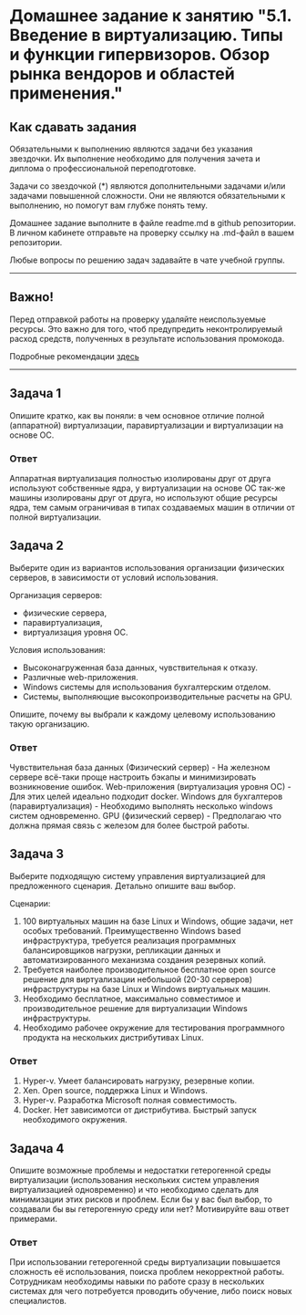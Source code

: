 
# Домашнее задание к занятию "5.1. Введение в виртуализацию. Типы и функции гипервизоров. Обзор рынка вендоров и областей применения."


## Как сдавать задания

Обязательными к выполнению являются задачи без указания звездочки. Их выполнение необходимо для получения зачета и диплома о профессиональной переподготовке.

Задачи со звездочкой (*) являются дополнительными задачами и/или задачами повышенной сложности. Они не являются обязательными к выполнению, но помогут вам глубже понять тему.

Домашнее задание выполните в файле readme.md в github репозитории. В личном кабинете отправьте на проверку ссылку на .md-файл в вашем репозитории.

Любые вопросы по решению задач задавайте в чате учебной группы.

---

## Важно!

Перед отправкой работы на проверку удаляйте неиспользуемые ресурсы.
Это важно для того, чтоб предупредить неконтролируемый расход средств, полученных в результате использования промокода.

Подробные рекомендации [здесь](https://github.com/netology-code/virt-homeworks/blob/virt-11/r/README.md)

---

## Задача 1

Опишите кратко, как вы поняли: в чем основное отличие полной (аппаратной) виртуализации, паравиртуализации и виртуализации на основе ОС.

### Ответ
Аппаратная виртуализация полностью изолированы друг от друга используют собственные ядра, у виртуализации на основе ОС так-же машины изолированы друг от друга, но используют общие ресурсы ядра, тем самым ограничивая в типах создаваемых машин в отличии от полной виртуализации. 

## Задача 2

Выберите один из вариантов использования организации физических серверов, в зависимости от условий использования.

Организация серверов:
- физические сервера,
- паравиртуализация,
- виртуализация уровня ОС.

Условия использования:
- Высоконагруженная база данных, чувствительная к отказу.
- Различные web-приложения.
- Windows системы для использования бухгалтерским отделом.
- Системы, выполняющие высокопроизводительные расчеты на GPU.

Опишите, почему вы выбрали к каждому целевому использованию такую организацию.

### Ответ
Чувствительная база данных (Физический сервер) - На железном сервере всё-таки проще настроить бэкапы и минимизировать возникновение ошибок.
Web-приложения (виртуализация уровня ОС) - Для этих целей идеально подходит docker.
Windows для бухгалтеров (паравиртуализация) - Необходимо выполнять несколько windows систем одновременно.
GPU (физический сервер) - Предполагаю что должна прямая связь с железом для более быстрой работы.

## Задача 3

Выберите подходящую систему управления виртуализацией для предложенного сценария. Детально опишите ваш выбор.

Сценарии:

1. 100 виртуальных машин на базе Linux и Windows, общие задачи, нет особых требований. Преимущественно Windows based инфраструктура, требуется реализация программных балансировщиков нагрузки, репликации данных и автоматизированного механизма создания резервных копий.
2. Требуется наиболее производительное бесплатное open source решение для виртуализации небольшой (20-30 серверов) инфраструктуры на базе Linux и Windows виртуальных машин.
3. Необходимо бесплатное, максимально совместимое и производительное решение для виртуализации Windows инфраструктуры.
4. Необходимо рабочее окружение для тестирования программного продукта на нескольких дистрибутивах Linux.

### Ответ
1. Hyper-v. Умеет балансировать нагрузку, резервные копии.
2. Xen. Open source, поддержка Linux и Windows. 
3. Hyper-v. Разработка Microsoft полная совместимость.
4. Docker. Нет зависимотси от дистрибутива. Быстрый запуск необходимого окружения.

## Задача 4

Опишите возможные проблемы и недостатки гетерогенной среды виртуализации (использования нескольких систем управления виртуализацией одновременно) и что необходимо сделать для минимизации этих рисков и проблем. Если бы у вас был выбор, то создавали бы вы гетерогенную среду или нет? Мотивируйте ваш ответ примерами.

### Ответ

При использовании гетерогенной среды виртуализации повышается сложность её использования, поиска проблем некорректной работы. Сотрудникам необходимы навыки по работе сразу в нескольких системах для чего потребуется проводить обучение, либо поиск новых специалистов.